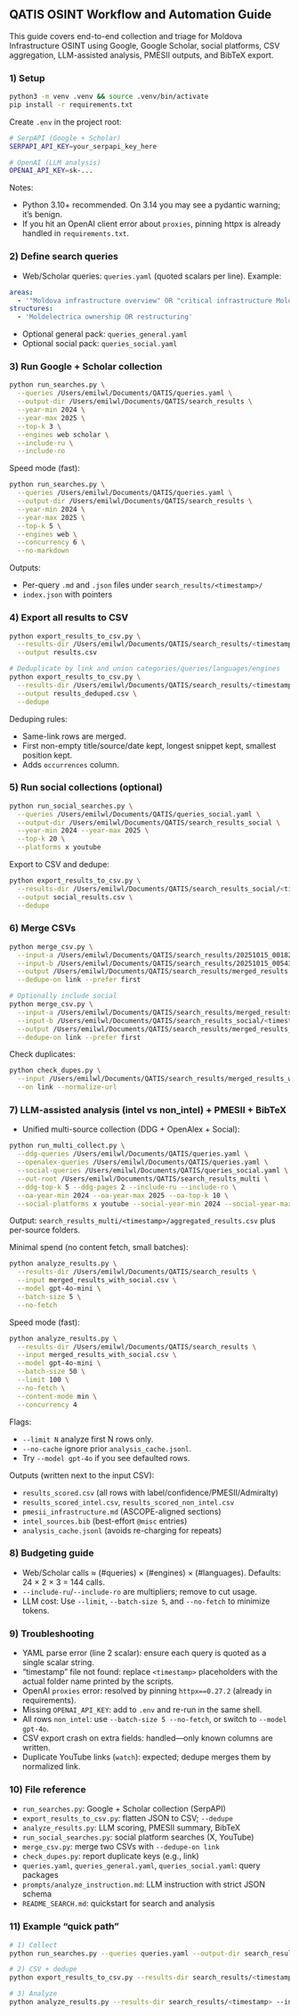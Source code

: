 ## QATIS OSINT Workflow and Automation Guide

This guide covers end-to-end collection and triage for Moldova Infrastructure OSINT using Google, Google Scholar, social platforms, CSV aggregation, LLM-assisted analysis, PMESII outputs, and BibTeX export.

### 1) Setup

```bash
python3 -m venv .venv && source .venv/bin/activate
pip install -r requirements.txt
```

Create `.env` in the project root:

```bash
# SerpAPI (Google + Scholar)
SERPAPI_API_KEY=your_serpapi_key_here

# OpenAI (LLM analysis)
OPENAI_API_KEY=sk-...
```

Notes:
- Python 3.10+ recommended. On 3.14 you may see a pydantic warning; it’s benign.
- If you hit an OpenAI client error about `proxies`, pinning httpx is already handled in `requirements.txt`.

### 2) Define search queries

- Web/Scholar queries: `queries.yaml` (quoted scalars per line). Example:

```yaml
areas:
  - '"Moldova infrastructure overview" OR "critical infrastructure Moldova"'
structures:
  - 'Moldelectrica ownership OR restructuring'
```

- Optional general pack: `queries_general.yaml`
- Optional social pack: `queries_social.yaml`

### 3) Run Google + Scholar collection

```bash
python run_searches.py \
  --queries /Users/emilwl/Documents/QATIS/queries.yaml \
  --output-dir /Users/emilwl/Documents/QATIS/search_results \
  --year-min 2024 \
  --year-max 2025 \
  --top-k 3 \
  --engines web scholar \
  --include-ru \
  --include-ro
```

Speed mode (fast):

```bash
python run_searches.py \
  --queries /Users/emilwl/Documents/QATIS/queries.yaml \
  --output-dir /Users/emilwl/Documents/QATIS/search_results \
  --year-min 2024 \
  --year-max 2025 \
  --top-k 5 \
  --engines web \
  --concurrency 6 \
  --no-markdown
```

Outputs:
- Per-query `.md` and `.json` files under `search_results/<timestamp>/`
- `index.json` with pointers

### 4) Export all results to CSV

```bash
python export_results_to_csv.py \
  --results-dir /Users/emilwl/Documents/QATIS/search_results/<timestamp> \
  --output results.csv

# Deduplicate by link and union categories/queries/languages/engines
python export_results_to_csv.py \
  --results-dir /Users/emilwl/Documents/QATIS/search_results/<timestamp> \
  --output results_deduped.csv \
  --dedupe
```

Deduping rules:
- Same-link rows are merged.
- First non-empty title/source/date kept, longest snippet kept, smallest position kept.
- Adds `occurrences` column.

### 5) Run social collections (optional)

```bash
python run_social_searches.py \
  --queries /Users/emilwl/Documents/QATIS/queries_social.yaml \
  --output-dir /Users/emilwl/Documents/QATIS/search_results_social \
  --year-min 2024 --year-max 2025 \
  --top-k 20 \
  --platforms x youtube
```

Export to CSV and dedupe:

```bash
python export_results_to_csv.py \
  --results-dir /Users/emilwl/Documents/QATIS/search_results_social/<timestamp> \
  --output social_results.csv \
  --dedupe
```

### 6) Merge CSVs

```bash
python merge_csv.py \
  --input-a /Users/emilwl/Documents/QATIS/search_results/20251015_001826/results_deduped.csv \
  --input-b /Users/emilwl/Documents/QATIS/search_results/20251015_005430/general_results_deduped.csv \
  --output /Users/emilwl/Documents/QATIS/search_results/merged_results.csv \
  --dedupe-on link --prefer first

# Optionally include social
python merge_csv.py \
  --input-a /Users/emilwl/Documents/QATIS/search_results/merged_results.csv \
  --input-b /Users/emilwl/Documents/QATIS/search_results_social/<timestamp>/social_results.csv \
  --output /Users/emilwl/Documents/QATIS/search_results/merged_results_with_social.csv \
  --dedupe-on link --prefer first
```

Check duplicates:

```bash
python check_dupes.py \
  --input /Users/emilwl/Documents/QATIS/search_results/merged_results_with_social.csv \
  --on link --normalize-url
```

### 7) LLM-assisted analysis (intel vs non_intel) + PMESII + BibTeX
- Unified multi-source collection (DDG + OpenAlex + Social):

```bash
python run_multi_collect.py \
  --ddg-queries /Users/emilwl/Documents/QATIS/queries.yaml \
  --openalex-queries /Users/emilwl/Documents/QATIS/queries.yaml \
  --social-queries /Users/emilwl/Documents/QATIS/queries_social.yaml \
  --out-root /Users/emilwl/Documents/QATIS/search_results_multi \
  --ddg-top-k 5 --ddg-pages 2 --include-ru --include-ro \
  --oa-year-min 2024 --oa-year-max 2025 --oa-top-k 10 \
  --social-platforms x youtube --social-year-min 2024 --social-year-max 2025 --social-top-k 20
```

Output: `search_results_multi/<timestamp>/aggregated_results.csv` plus per-source folders.

Minimal spend (no content fetch, small batches):

```bash
python analyze_results.py \
  --results-dir /Users/emilwl/Documents/QATIS/search_results \
  --input merged_results_with_social.csv \
  --model gpt-4o-mini \
  --batch-size 5 \
  --no-fetch
```

Speed mode (fast):

```bash
python analyze_results.py \
  --results-dir /Users/emilwl/Documents/QATIS/search_results \
  --input merged_results_with_social.csv \
  --model gpt-4o-mini \
  --batch-size 50 \
  --limit 100 \
  --no-fetch \
  --content-mode min \
  --concurrency 4
```

Flags:
- `--limit N` analyze first N rows only.
- `--no-cache` ignore prior `analysis_cache.jsonl`.
- Try `--model gpt-4o` if you see defaulted rows.

Outputs (written next to the input CSV):
- `results_scored.csv` (all rows with label/confidence/PMESII/Admiralty)
- `results_scored_intel.csv`, `results_scored_non_intel.csv`
- `pmesii_infrastructure.md` (ASCOPE-aligned sections)
- `intel_sources.bib` (best-effort `@misc` entries)
- `analysis_cache.jsonl` (avoids re-charging for repeats)

### 8) Budgeting guide

- Web/Scholar calls ≈ (#queries) × (#engines) × (#languages). Defaults: 24 × 2 × 3 = 144 calls.
- `--include-ru`/`--include-ro` are multipliers; remove to cut usage.
- LLM cost: Use `--limit`, `--batch-size 5`, and `--no-fetch` to minimize tokens.

### 9) Troubleshooting

- YAML parse error (line 2 scalar): ensure each query is quoted as a single scalar string.
- “timestamp” file not found: replace `<timestamp>` placeholders with the actual folder name printed by the scripts.
- OpenAI `proxies` error: resolved by pinning `httpx==0.27.2` (already in requirements).
- Missing `OPENAI_API_KEY`: add to `.env` and re-run in the same shell.
- All rows `non_intel`: use `--batch-size 5 --no-fetch`, or switch to `--model gpt-4o`.
- CSV export crash on extra fields: handled—only known columns are written.
- Duplicate YouTube links (`watch`): expected; dedupe merges them by normalized link.

### 10) File reference

- `run_searches.py`: Google + Scholar collection (SerpAPI)
- `export_results_to_csv.py`: flatten JSON to CSV; `--dedupe`
- `analyze_results.py`: LLM scoring, PMESII summary, BibTeX
- `run_social_searches.py`: social platform searches (X, YouTube)
- `merge_csv.py`: merge two CSVs with `--dedupe-on link`
- `check_dupes.py`: report duplicate keys (e.g., link)
- `queries.yaml`, `queries_general.yaml`, `queries_social.yaml`: query packages
- `prompts/analyze_instruction.md`: LLM instruction with strict JSON schema
- `README_SEARCH.md`: quickstart for search and analysis

### 11) Example “quick path”

```bash
# 1) Collect
python run_searches.py --queries queries.yaml --output-dir search_results --year-min 2024 --year-max 2025 --top-k 3 --engines web scholar

# 2) CSV + dedupe
python export_results_to_csv.py --results-dir search_results/<timestamp> --output results_deduped.csv --dedupe

# 3) Analyze
python analyze_results.py --results-dir search_results/<timestamp> --input results_deduped.csv --model gpt-4o-mini --batch-size 5 --no-fetch
```


